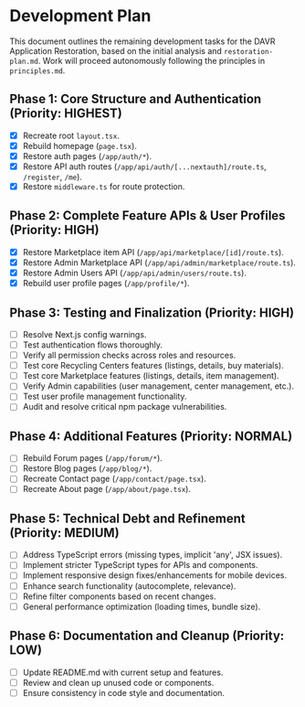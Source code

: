 # Development Plan

This document outlines the remaining development tasks for the DAVR Application Restoration, based on the initial analysis and `restoration-plan.md`. Work will proceed autonomously following the principles in `principles.md`.

## Phase 1: Core Structure and Authentication (Priority: HIGHEST)

- [x] Recreate root `layout.tsx`.
- [x] Rebuild homepage (`page.tsx`).
- [x] Restore auth pages (`/app/auth/*`).
- [x] Restore API auth routes (`/app/api/auth/[...nextauth]/route.ts`, `/register`, `/me`).
- [x] Restore `middleware.ts` for route protection.

## Phase 2: Complete Feature APIs & User Profiles (Priority: HIGH)

- [x] Restore Marketplace item API (`/app/api/marketplace/[id]/route.ts`).
- [x] Restore Admin Marketplace API (`/app/api/admin/marketplace/route.ts`).
- [x] Restore Admin Users API (`/app/api/admin/users/route.ts`).
- [x] Rebuild user profile pages (`/app/profile/*`).

## Phase 3: Testing and Finalization (Priority: HIGH)

- [ ] Resolve Next.js config warnings.
- [ ] Test authentication flows thoroughly.
- [ ] Verify all permission checks across roles and resources.
- [ ] Test core Recycling Centers features (listings, details, buy materials).
- [ ] Test core Marketplace features (listings, details, item management).
- [ ] Verify Admin capabilities (user management, center management, etc.).
- [ ] Test user profile management functionality.
- [ ] Audit and resolve critical npm package vulnerabilities.

## Phase 4: Additional Features (Priority: NORMAL)

- [ ] Rebuild Forum pages (`/app/forum/*`).
- [ ] Restore Blog pages (`/app/blog/*`).
- [ ] Recreate Contact page (`/app/contact/page.tsx`).
- [ ] Recreate About page (`/app/about/page.tsx`).

## Phase 5: Technical Debt and Refinement (Priority: MEDIUM)

- [ ] Address TypeScript errors (missing types, implicit 'any', JSX issues).
- [ ] Implement stricter TypeScript types for APIs and components.
- [ ] Implement responsive design fixes/enhancements for mobile devices.
- [ ] Enhance search functionality (autocomplete, relevance).
- [ ] Refine filter components based on recent changes.
- [ ] General performance optimization (loading times, bundle size).

## Phase 6: Documentation and Cleanup (Priority: LOW)

- [ ] Update README.md with current setup and features.
- [ ] Review and clean up unused code or components.
- [ ] Ensure consistency in code style and documentation.
